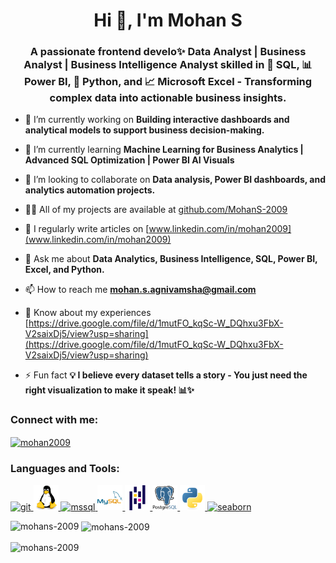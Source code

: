 <h1 align="center">Hi 👋, I'm Mohan S</h1>
<h3 align="center">A passionate frontend develo✨ Data Analyst | Business Analyst | Business Intelligence Analyst skilled in 🧠 SQL, 📊 Power BI, 🐍 Python, and 📈 Microsoft Excel - Transforming complex data into actionable business insights.</h3>

- 🔭 I’m currently working on **Building interactive dashboards and analytical models to support business decision-making.**

- 🌱 I’m currently learning **Machine Learning for Business Analytics | Advanced SQL Optimization | Power BI AI Visuals**

- 👯 I’m looking to collaborate on **Data analysis, Power BI dashboards, and analytics automation projects.**

- 👨‍💻 All of my projects are available at [github.com/MohanS-2009](github.com/MohanS-2009)

- 📝 I regularly write articles on [www.linkedin.com/in/mohan2009](www.linkedin.com/in/mohan2009)

- 💬 Ask me about **Data Analytics, Business Intelligence, SQL, Power BI, Excel, and Python.**

- 📫 How to reach me **mohan.s.agnivamsha@gmail.com**

- 📄 Know about my experiences [https://drive.google.com/file/d/1mutFO_kqSc-W_DQhxu3FbX-V2saixDj5/view?usp=sharing](https://drive.google.com/file/d/1mutFO_kqSc-W_DQhxu3FbX-V2saixDj5/view?usp=sharing)

- ⚡ Fun fact **💡 I believe every dataset tells a story - You just need the right visualization to make it speak! 📊✨**

<h3 align="left">Connect with me:</h3>
<p align="left">
<a href="https://linkedin.com/in/mohan2009" target="blank"><img align="center" src="https://raw.githubusercontent.com/rahuldkjain/github-profile-readme-generator/master/src/images/icons/Social/linked-in-alt.svg" alt="mohan2009" height="30" width="40" /></a>
</p>

<h3 align="left">Languages and Tools:</h3>
<p align="left"> <a href="https://git-scm.com/" target="_blank" rel="noreferrer"> <img src="https://www.vectorlogo.zone/logos/git-scm/git-scm-icon.svg" alt="git" width="40" height="40"/> </a> <a href="https://www.linux.org/" target="_blank" rel="noreferrer"> <img src="https://raw.githubusercontent.com/devicons/devicon/master/icons/linux/linux-original.svg" alt="linux" width="40" height="40"/> </a> <a href="https://www.microsoft.com/en-us/sql-server" target="_blank" rel="noreferrer"> <img src="https://www.svgrepo.com/show/303229/microsoft-sql-server-logo.svg" alt="mssql" width="40" height="40"/> </a> <a href="https://www.mysql.com/" target="_blank" rel="noreferrer"> <img src="https://raw.githubusercontent.com/devicons/devicon/master/icons/mysql/mysql-original-wordmark.svg" alt="mysql" width="40" height="40"/> </a> <a href="https://pandas.pydata.org/" target="_blank" rel="noreferrer"> <img src="https://raw.githubusercontent.com/devicons/devicon/2ae2a900d2f041da66e950e4d48052658d850630/icons/pandas/pandas-original.svg" alt="pandas" width="40" height="40"/> </a> <a href="https://www.postgresql.org" target="_blank" rel="noreferrer"> <img src="https://raw.githubusercontent.com/devicons/devicon/master/icons/postgresql/postgresql-original-wordmark.svg" alt="postgresql" width="40" height="40"/> </a> <a href="https://www.python.org" target="_blank" rel="noreferrer"> <img src="https://raw.githubusercontent.com/devicons/devicon/master/icons/python/python-original.svg" alt="python" width="40" height="40"/> </a> <a href="https://seaborn.pydata.org/" target="_blank" rel="noreferrer"> <img src="https://seaborn.pydata.org/_images/logo-mark-lightbg.svg" alt="seaborn" width="40" height="40"/> </a> </p>

<p><img align="left" src="https://github-readme-stats.vercel.app/api/top-langs?username=mohans-2009&show_icons=true&locale=en&layout=compact" alt="mohans-2009" /></p>

<p>&nbsp;<img align="center" src="https://github-readme-stats.vercel.app/api?username=mohans-2009&show_icons=true&locale=en" alt="mohans-2009" /></p>

<p><img align="center" src="https://github-readme-streak-stats.herokuapp.com/?user=mohans-2009&" alt="mohans-2009" /></p>
